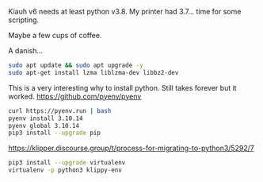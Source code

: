 Kiauh v6 needs at least python v3.8. My printer had 3.7... time for some scripting.

Maybe a few cups of coffee.

A danish...

```bash
sudo apt update && sudo apt upgrade -y
sudo apt-get install lzma liblzma-dev libbz2-dev
```

This is a very interesting why to install python. Still takes forever but it worked.
https://github.com/pyenv/pyenv

```bash
curl https://pyenv.run | bash
pyenv install 3.10.14
pyenv global 3.10.14
pip3 install --upgrade pip
```

https://klipper.discourse.group/t/process-for-migrating-to-python3/5292/7

```bash
pip3 install --upgrade virtualenv
virtualenv -p python3 klippy-env
```
